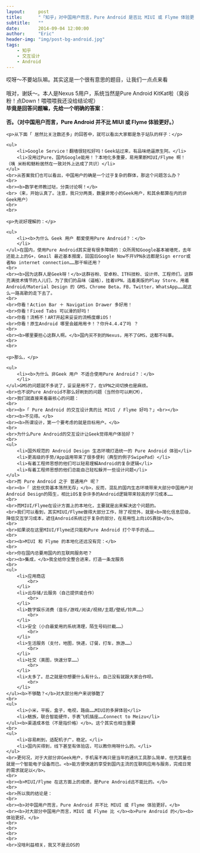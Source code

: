 ```yaml
---
layout:     post
title:      "「知乎」对中国用户而言，Pure Android 是否比 MIUI 或 Flyme 体验更好？"
subtitle:   ""
date:       2014-09-04 12:00:00
author:     "Eric"
header-img: "img/post-bg-android.jpg"
tags:
    - 知乎
    - 交互设计
    - Android
---
```


<!-- > 这篇文章转载自[我在知乎上的回答](http://www.zhihu.com/question/25104721/answer/30108886) -->


<p>哎呀～不要站队嘛。其实这是一个很有意思的题目，让我们一点点来看
    <br>
    <br>哦对，谢妖～。本人是Nexus 5用户，系统当然是Pure Android KitKat啦（臭谷粉！点Down！喂喂喂我还没给结论呢）
    <br><b>毕竟是回答问题嘛，先给一个明确的答案</b>：
    <br>
    <br><b>否。（</b><b>对中国用户而言，Pure Android 并不比 MIUI 或 Flyme 体验更好。</b><b>）</b>
    
    <p>从下面「 居然比关注数还多」的回答中，就可以看出大家都是急于站队的样子：</p>
    
    <ul>
        <li>Google Service！翻墙很轻松好吗！Geek站过来，有品味绝逼原生阿。</li>
        <li>没用过Pure，国内Google能用！？本地化多重要，易用果断MIUI/Flyme 啊！（咦 米粉和魅粉居然在一致对外上达成了共识）</li>
    </ul>
    <br>从答案我们也可以看出，中国用户的确是一个过于复杂的群体，那这个问题怎么办？
    <br>
    <br><b>数学老师教过哒，分类讨论啊！</b>
    <br>（来，开始认真了。注意，我只分两类，数量非常小的Geek用户，和其余都算在内的非Geek用户）
    <br>
    <br>

    <p>先说好理解的：</p>
    
    <ul>
        <li><b>为什么 Geek 用户 都爱使用Pure Android？：</b>
        </li>
    </ul>在国内，使用Pure Android其实是有很多障碍的：众所周知Google基本被墙死，去年还能上上的G+，Gmail 最近基本报废，回国后Google Now不开VPN永远都是Sign error或者No internet connection……那干嘛还用？
    <br>
    <br><b>因为这群人是Geek呀！</b>这群谷粉、安卓粉、IT科技粉、设计师、工程师们，这群充满技术情节的人儿们，为了我们的品味（逼格），挂着VPN，连着美版的Play Store，用着Android/Material Design 的 GMS，Chrome Beta，FB，Twitter，WhatsApp……就这么一路高歌的走下去了。
    <br>
    <br>你看！Action Bar ＋ Navigation Drawer 多好用！
    <br>你看！Fixed Tabs 可以滑的好吗！
    <br>你看！流畅不！ART开起来妥妥的流畅度爆iOS！
    <br>你看！原生Android 哪里会越用用卡！？你升4.4.4了吗 ？
    <br>
    <br><b>哪里要担心这群人啊。</b>国内买不到的Nexus，用不了GMS，这都不叫事。
    <br>
    <br>

    <p>那么，</p>

    <ul>
        <li><b>为什么 非Geek 用户 不适合使用Pure Android？：</b>
        </li>
    </ul>GMS的问题就不多说了，妥妥是用不了，在VPN之间切换也是麻烦。
    <br>也不说Pure Android不那么好刷到的问题（当然你可以刷CM），
    <br>我们就直接来看最核心的问题：
    <br>
    <br><b>「 Pure Android 的交互设计真的比 MIUI / Flyme 好吗？」<br></b>
    <br><b>不见得。</b>
    <br><b>所谓设计，第一个要考虑的就是目标用户。</b>
    <br>
    <br>为什么Pure Android的交互设计让Geek觉得用户体验好？
    <br>
    <ul>
        <li>国外规范的 Android Design 生态环境打造统一的 Pure Android 体验</li>
        <li>更高级的手势/App运用带来了很多便利（典型的例子SwipePad）</li>
        <li>有着工程师思想的他们可以轻易理解Android的复杂逻辑</li>
        <li>有着工程师思想的他们总能自己轻松躲开一些设计问题</li>
    </ul>
    <br>而 Pure Android 之于 普通用户 呢？
    <br><b>「 这些优势基本荡然无存」</b>，反而，混乱的国内生态环境带来大部分中国用户对Android Design的陌生，相比iOS复杂许多的Android逻辑带来较高的学习成本……
    <br>
    <br>而MIUI/Flyme在设计方面上的本地化，主要就是出来解决这个问题的。
    <br>我们可以看到，其实MIUI/Flyme做得大部分工作，除了视觉外，就是<b>简化信息层级，降低交互学习成本，遮住Android系统过于复杂的部分，在易用性上向iOS靠拢</b>。
    <br>
    <br>如果说在这里MIUI/Flyme还只能和Pure Android 打个平手的话……
    <br>
    <br><b>MIUI 和 Flyme 的本地化还远没有完：</b>
    <br>
    <br>你在国内总要用国内的互联网服务吧？
    <br><b>集成，</b>我全给你全整合进来，打造一条龙服务
    <br>
    <ul>
        <li>应用商店
            <br>
        </li>
        <li>云存储/云服务（自己提供或合作）
            <br>
        </li>
        <li>数字娱乐消费（音乐/游戏/阅读/视频/主题/壁纸/铃声……）
            <br>
        </li>
        <li>安全（小白最爱用的系统清理，陌生号码拦截……）
            <br>
        </li>
        <li>生活服务（支付，地图，快递，订餐，打车，旅游……）
            <br>
        </li>
        <li>社交（美图，快速分享……）
            <br>
        </li>
        <li>太多了。总之就是你想要什么有什么，自己没有就跟大家合作呗。
            <br>
        </li>
    </ul><b>不够酷？</b>对大部分用户来说够酷了
    <br>
    <ul>
        <li>小米，平板，盒子，电视，路由……MIUI的多屏体验</li>
        <li>魅族，联合智能硬件，手表飞机插座……Connect to Meizu</li>
    </ul><b>渠道成本低（不是指价格）</b>。这个其实也相当重要
    <br>
    <ul>
        <li>容易刷到，适配机子广，稳定。</li>
        <li>国内买得到，线下甚至有体验店，可以教你用呀什么的。</li>
    </ul>
    <br>更何况，对于大部分非Geek用户，手机虽不再只是当年的通讯工具那么简单，但充其量也就是一个智能电子设备而已。<b>能方便快速的享受到国内主流的互联网应用与服务，完成日常的需求就足以</b>。
    <br>
    <br><b>MIUI/Flyme 在这方面上的成绩，是Pure Android远不能比的。</b>
    <br>
    <br>所以我的结论是：
    <br>
    <br><b>对中国用户而言，Pure Android 并不比 MIUI 或 Flyme 体验更好。</b>
    <br><b>对大部分中国用户而言，MIUI 或 Flyme 比 </b><b>Pure Android 的</b><b>体验更好。</b>
    <br>
    <br>
    <br>
    <br>
    <br>没啥利益相关，我又不是云OS的
</p>
